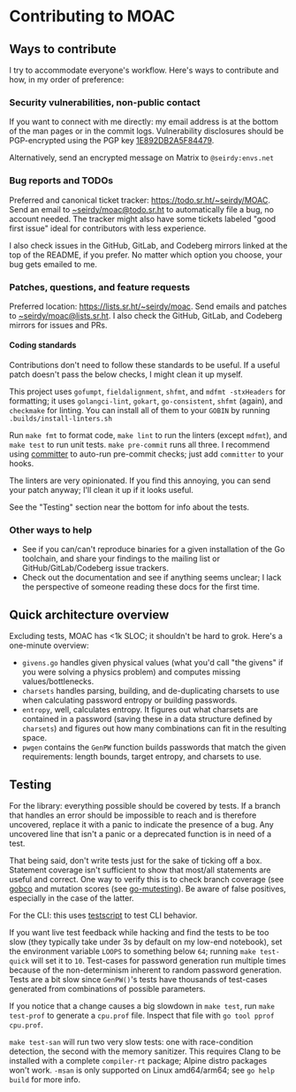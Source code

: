 Contributing to MOAC
====================

Ways to contribute
------------------

I try to accommodate everyone's workflow. Here's ways to contribute and how, in my order of preference:

### Security vulnerabilities, non-public contact

If you want to connect with me directly: my email address is at the bottom of the man pages or in the commit logs. Vulnerability disclosures should be PGP-encrypted using the PGP key [1E892DB2A5F84479](https://seirdy.one/publickey.asc).

Alternatively, send an encrypted message on Matrix to `@seirdy:envs.net`

### Bug reports and TODOs

Preferred and canonical ticket tracker: <https://todo.sr.ht/~seirdy/MOAC>. Send an email to [~seirdy/moac@todo.sr.ht](mailto:~seirdy/MOAC@todo.sr.ht) to automatically file a bug, no account needed. The tracker might also have some tickets labeled "good first issue" ideal for contributors with less experience.

I also check issues in the GitHub, GitLab, and Codeberg mirrors linked at the top of the README, if you prefer. No matter which option you choose, your bug gets emailed to me.

### Patches, questions, and feature requests

Preferred location: <https://lists.sr.ht/~seirdy/moac>. Send emails and patches to [~seirdy/moac@lists.sr.ht](mailto:~seirdy/moac@lists.sr.ht). I also check the GitHub, GitLab, and Codeberg mirrors for issues and PRs.

#### Coding standards

Contributions don't need to follow these standards to be useful. If a useful patch doesn't pass the below checks, I might clean it up myself.

This project uses `gofumpt`, `fieldalignment`, `shfmt`, and `mdfmt -stxHeaders` for formatting; it uses `golangci-lint`, `gokart`, `go-consistent`, `shfmt` (again), and `checkmake` for linting. You can install all of them to your `GOBIN` by running `.builds/install-linters.sh`

Run `make fmt` to format code, `make lint` to run the linters (except `mdfmt`), and `make test` to run unit tests. `make pre-commit` runs all three. I recommend using [committer](https://github.com/Gusto/committer) to auto-run pre-commit checks; just add `committer` to your hooks.

The linters are very opinionated. If you find this annoying, you can send your patch anyway; I'll clean it up if it looks useful.

See the "Testing" section near the bottom for info about the tests.

### Other ways to help

- See if you can/can't reproduce binaries for a given installation of the Go toolchain, and share your findings to the mailing list or GitHub/GitLab/Codeberg issue trackers.
- Check out the documentation and see if anything seems unclear; I lack the perspective of someone reading these docs for the first time.

Quick architecture overview
---------------------------

Excluding tests, MOAC has <1k SLOC; it shouldn't be hard to grok. Here's a one-minute overview:

- `givens.go` handles given physical values (what you'd call "the givens" if you were solving a physics problem) and computes missing values/bottlenecks.
- `charsets` handles parsing, building, and de-duplicating charsets to use when calculating password entropy or building passwords.
- `entropy`, well, calculates entropy. It figures out what charsets are contained in a password (saving these in a data structure defined by `charsets`) and figures out how many combinations can fit in the resulting space.
- `pwgen` contains the `GenPW` function builds passwords that match the given requirements: length bounds, target entropy, and charsets to use.

Testing
-------

For the library: everything possible should be covered by tests. If a branch that handles an error should be impossible to reach and is therefore uncovered, replace it with a panic to indicate the presence of a bug. Any uncovered line that isn't a panic or a deprecated function is in need of a test.

That being said, don't write tests just for the sake of ticking off a box. Statement coverage isn't sufficient to show that most/all statements are useful and correct. One way to verify this is to check branch coverage (see [gobco](https://github.com/rillig/gobco) and mutation scores (see [go-mutesting](https://github.com/zimmski/go-mutesting)). Be aware of false positives, especially in the case of the latter.

For the CLI: this uses [testscript](https://godocs.io/github.com/rogpeppe/go-internal/testscript) to test CLI behavior.

If you want live test feedback while hacking and find the tests to be too slow (they typically take under 3s by default on my low-end notebook), set the environment variable `LOOPS` to something below `64`; running `make test-quick` will set it to `10`. Test-cases for password generation run multiple times because of the non-determinism inherent to random password generation. Tests are a bit slow since `GenPW()`'s tests have thousands of test-cases generated from combinations of possible parameters.

If you notice that a change causes a big slowdown in `make test`, run `make test-prof` to generate a `cpu.prof` file. Inspect that file with `go tool pprof cpu.prof`.

`make test-san` will run two very slow tests: one with race-condition detection, the second with the memory sanitizer. This requires Clang to be installed with a complete `compiler-rt` package; Alpine distro packages won't work. `-msan` is only supported on Linux amd64/arm64; see `go help build` for more info.

